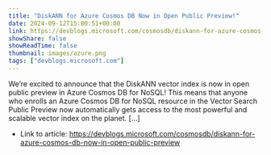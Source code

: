 ```yaml
---
title: "DiskANN for Azure Cosmos DB Now in Open Public Preview!"
date: 2024-09-12T15:00:51+00:00
link: https://devblogs.microsoft.com/cosmosdb/diskann-for-azure-cosmos-db-now-in-open-public-preview
showShare: false
showReadTime: false
thumbnail: images/azure.png
tags: ["devblogs.microsoft.com"]
---
```

We’re excited to announce that the DiskANN vector index is now in open public preview in Azure Cosmos DB for NoSQL! This means that anyone who enrolls an Azure Cosmos DB for NoSQL resource in the Vector Search Public Preview now automatically gets access to the most powerful and scalable vector index on the planet. […]

- Link to article: https://devblogs.microsoft.com/cosmosdb/diskann-for-azure-cosmos-db-now-in-open-public-preview